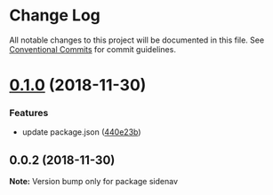 # Change Log

All notable changes to this project will be documented in this file.
See [Conventional Commits](https://conventionalcommits.org) for commit guidelines.

# [0.1.0](https://github.com/rkusuma/angular-cli-lerna/compare/sidenav@0.0.2...sidenav@0.1.0) (2018-11-30)


### Features

* update package.json ([440e23b](https://github.com/rkusuma/angular-cli-lerna/commit/440e23b))





## 0.0.2 (2018-11-30)

**Note:** Version bump only for package sidenav
